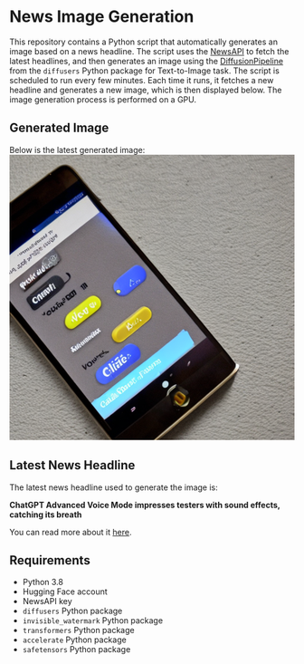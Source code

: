 # News Image Generation
This repository contains a Python script that automatically generates an image based on a news headline. The script uses the [NewsAPI](https://newsapi.org/) to fetch the latest headlines, and then generates an image using the [DiffusionPipeline](https://github.com/huggingface/diffusers) from the `diffusers` Python package for Text-to-Image task.
The script is scheduled to run every few minutes. Each time it runs, it fetches a new headline and generates a new image, which is then displayed below. The image generation process is performed on a GPU.

## Generated Image
Below is the latest generated image:
![Generated Image](image.png)

## Latest News Headline
The latest news headline used to generate the image is:

**ChatGPT Advanced Voice Mode impresses testers with sound effects, catching its breath**

You can read more about it [here](https://news.google.com/rss/articles/CBMixAFBVV95cUxOQmZwMDRHdzZwZ1ROLXBSY1RaMHVGT1ZHaHVCR3BDSVVJdGhyajFmMGQyTDZERzdNVGgyZ05vQ3JQT24yZkp2ZXJQc05OZWpfdVFhUGVxUV8tUEVhUHcyenA1RVR4RWh0MVJTRzJSR0R5bnAtNmQxVjIyTTBmTGtFWk9CNHNXcUg0N0JhcnhzLXg4eGFlRjlQRjlQbU5iYjVnclo5UURxOVh5eTdEWm9qa1NkeEY5WWVlcml2LXZKZDdNUTRO?oc=5).

## Requirements
- Python 3.8
- Hugging Face account
- NewsAPI key
- `diffusers` Python package
- `invisible_watermark` Python package
- `transformers` Python package
- `accelerate` Python package
- `safetensors` Python package
